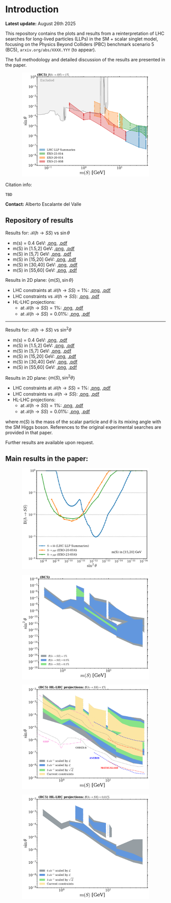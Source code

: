 # Introduction

__Latest update:__ August 26th 2025

This repository contains the plots and results from a reinterpretation of LHC searches for long-lived particles (LLPs) in the SM + scalar singlet model, focusing on the Physics Beyond Colliders (PBC) benchmark scenario 5 (BC5), `arxiv.org/abs/XXXX.YYY` (to appear).

The full methodology and detailed discussion of the results are presented in the paper.

<p align="center">
    <img src="plots_sintheta/combined_exclusion_sintheta_BR_0.01_log.png" alt="LHC constraints" width="400"/>
</p>

Citation info: 
```
TBD
```

__Contact:__ Alberto Escalante del Valle

## Repository of results 

Results for: $\mathcal{B}(h \to SS)$ vs $\sin\theta$
-  m(s) = 0.4 GeV: [.png](plots_sintheta/BC5_comparison_sintheta_0p4GeV_all.png), [.pdf](plots_sintheta/BC5_comparison_sintheta_0p4GeV_all.pdf)
-  m(S) in [1.5,2] GeV: [.png](plots_sintheta/BC5_comparison_sintheta_1p5_2GeV_all.png), [.pdf](plots_sintheta/BC5_comparison_sintheta_1p5_2GeV_all.pdf)
-  m(S) in [5,7] GeV: [.png](plots_sintheta/BC5_comparison_sintheta_5_7GeV_all.png), [.pdf](plots_sintheta/BC5_comparison_sintheta_5_7GeV_all.pdf)
-  m(S) in [15,20] GeV: [.png](plots_sintheta/BC5_comparison_sintheta_15_20GeV_all.png), [.pdf](plots_sintheta/BC5_comparison_sintheta_15_20GeV_all.pdf)
-  m(S) in [30,40] GeV: [.png](plots_sintheta/BC5_comparison_sintheta_30_40GeV_all.png), [.pdf](plots_sintheta/BC5_comparison_sintheta_30_40GeV_all.pdf)
-  m(S) in [55,60] GeV: [.png](plots_sintheta/BC5_comparison_sintheta_55_60GeV_all.png), [.pdf](plots_sintheta/BC5_comparison_sintheta_55_60GeV_all.pdf)

Results in 2D plane: {$m(S), \sin\theta$}
- LHC constraints at $\mathcal{B}(h \to SS) = 1\%$: [.png](plots_sintheta/combined_exclusion_sintheta_BR_0.01_log.png), [.pdf](plots_sintheta/combined_exclusion_sintheta_BR_0.01_log.png)
- LHC constraints vs $\mathcal{B}(h \to SS)$: [.png](plots_sintheta/combined_exclusion_multi_threshold_sintheta_log.png), [.pdf](plots_sintheta/combined_exclusion_multi_threshold_sintheta_log.png)
- HL-LHC projections:
  - at $\mathcal{B}(h \to SS) = 1\%$: [.png](plots_sintheta/combined_exclusion_multi_threshold_sintheta_hl_lhc_0.01_log.png), [.pdf](plots_sintheta/combined_exclusion_multi_threshold_sintheta_hl_lhc_0.01_log.pdf)
  - at $\mathcal{B}(h \to SS) = 0.01\%$: [.png](plots_sintheta/combined_exclusion_multi_threshold_sintheta_hl_lhc_0.0001_log.png), [.pdf](plots_sintheta/combined_exclusion_multi_threshold_sintheta_hl_lhc_0.0001_log.pdf)

----

Results for: $\mathcal{B}(h \to SS)$ vs $\sin^{2}\theta$
-  m(s) = 0.4 GeV: [.png](plots_sin2theta/BC5_comparison_sin2theta_0p4GeV_all.png), [.pdf](plots_sin2theta/BC5_comparison_sin2theta_0p4GeV_all.pdf)
-  m(S) in [1.5,2] GeV: [.png](plots_sin2theta/BC5_comparison_sin2theta_1p5_2GeV_all.png), [.pdf](plots_sin2theta/BC5_comparison_sin2theta_1p5_2GeV_all.pdf)
-  m(S) in [5,7] GeV: [.png](plots_sin2theta/BC5_comparison_sin2theta_5_7GeV_all.png), [.pdf](plots_sin2theta/BC5_comparison_sin2theta_5_7GeV_all.pdf)
-  m(S) in [15,20] GeV: [.png](plots_sin2theta/BC5_comparison_sin2theta_15_20GeV_all.png), [.pdf](plots_sin2theta/BC5_comparison_sin2theta_15_20GeV_all.pdf)
-  m(S) in [30,40] GeV: [.png](plots_sin2theta/BC5_comparison_sin2theta_30_40GeV_all.png), [.pdf](plots_sin2theta/BC5_comparison_sin2theta_30_40GeV_all.pdf)
-  m(S) in [55,60] GeV: [.png](plots_sin2theta/BC5_comparison_sin2theta_55_60GeV_all.png), [.pdf](plots_sin2theta/BC5_comparison_sin2theta_55_60GeV_all.pdf)

Results in 2D plane: {$m(S), \sin^{2}\theta$}
- LHC constraints at $\mathcal{B}(h \to SS) = 1\%$: [.png](plots_sin2theta/combined_exclusion_sin2theta_BR_0.01_log.png), [.pdf](plots_sin2theta/combined_exclusion_sin2theta_BR_0.01_log.png)
- LHC constraints vs $\mathcal{B}(h \to SS)$: [.png](plots_sin2theta/combined_exclusion_multi_threshold_sin2theta_log.png), [.pdf](plots_sin2theta/combined_exclusion_multi_threshold_sin2theta_log.png)
- HL-LHC projections:
  - at $\mathcal{B}(h \to SS) = 1\%$: [.png](plots_sin2theta/combined_exclusion_multi_threshold_sin2theta_hl_lhc_0.01_log.png), [.pdf](plots_sin2theta/combined_exclusion_multi_threshold_sin2theta_hl_lhc_0.01_log.pdf)
  - at $\mathcal{B}(h \to SS) = 0.01\%$: [.png](plots_sin2theta/combined_exclusion_multi_threshold_sin2theta_hl_lhc_0.0001_log.png), [.pdf](plots_sin2theta/combined_exclusion_multi_threshold_sin2theta_hl_lhc_0.0001_log.pdf)

where $m(S)$ is the mass of the scalar particle and $\theta$ is its mixing angle with the SM Higgs boson. References to the original experimental searches are provided in that paper.

Further results are available upon request.

## Main results in the paper:

<p align="center">
    <img src="plots_sin2theta/BC5_comparison_sin2theta_15_20GeV_all.png" alt="LHC constraints" width="400"/>
</p>
<p align="center">
    <img src="plots_sin2theta/combined_exclusion_multi_threshold_sin2theta_log.png" alt="LHC constraints" width="400"/>
</p>
<p align="center">
    <img src="plots_sintheta/combined_exclusion_multi_threshold_sintheta_hl_lhc_0.01_log.png" alt="LHC constraints" width="400"/>
</p>
<p align="center">
    <img src="plots_sintheta/combined_exclusion_multi_threshold_sintheta_hl_lhc_0.0001_log.png" alt="LHC constraints" width="400"/>
</p>